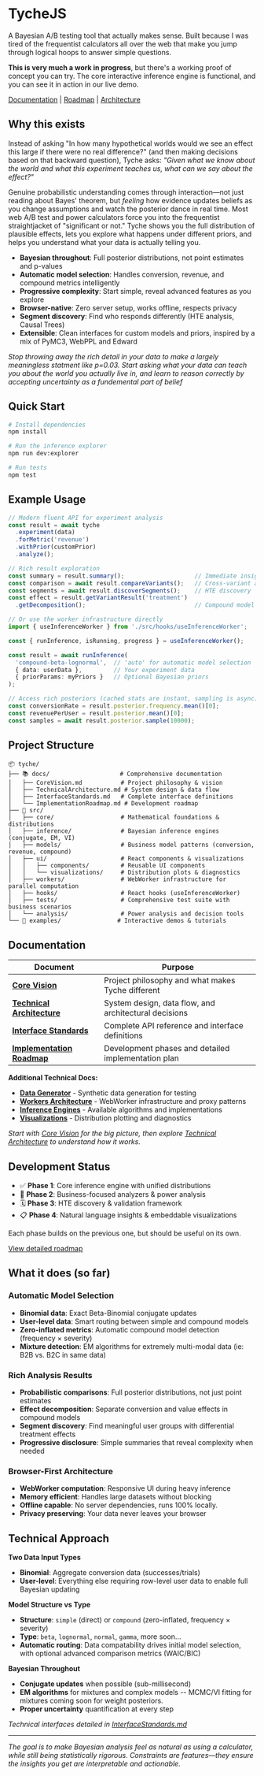 # TycheJS

A Bayesian A/B testing tool that actually makes sense. Built because I was tired of the frequentist calculators all over the web that make you jump through logical hoops to answer simple questions.

**This is very much a work in progress**, but there's a working proof of concept you can try. The core interactive inference engine is functional, and you can see it in action in our live demo.

[Documentation](docs/CoreVision.md) | [Roadmap](docs/ImplementationRoadmap.md) | [Architecture](docs/TechnicalArchitecture.md)

## Why this exists

Instead of asking "In how many hypothetical worlds would we see an effect this large if there were no real difference?" (and then making decisions based on that backward question), Tyche asks: *"Given what we know about the world and what this experiment teaches us, what can we say about the effect?"*

Genuine probabilistic understanding comes through interaction—not just reading about Bayes' theorem, but *feeling* how evidence updates beliefs as you change assumptions and watch the posterior dance in real time. Most web A/B test and power calculators force you into the frequentist straightjacket of "significant or not." Tyche shows you the full distribution of plausible effects, lets you explore what happens under different priors, and helps you understand what your data is actually telling you.

- **Bayesian throughout**: Full posterior distributions, not point estimates and p-values
- **Automatic model selection**: Handles conversion, revenue, and compound metrics intelligently
- **Progressive complexity**: Start simple, reveal advanced features as you explore  
- **Browser-native**: Zero server setup, works offline, respects privacy
- **Segment discovery**: Find who responds differently (HTE analysis, Causal Trees)
- **Extensible**: Clean interfaces for custom models and priors, inspired by a mix of PyMC3, WebPPL and Edward

*Stop throwing away the rich detail in your data to make a largely meaningless statment like p=0.03. Start asking what your data can teach you about the world you actually live in, and learn to reason correctly by accepting uncertainty as a fundemental part of belief*

## Quick Start

```bash
# Install dependencies
npm install

# Run the inference explorer
npm run dev:explorer

# Run tests
npm test
```

## Example Usage

```typescript
// Modern fluent API for experiment analysis
const result = await tyche
  .experiment(data)
  .forMetric('revenue')
  .withPrior(customPrior)
  .analyze();

// Rich result exploration
const summary = result.summary();                    // Immediate insights
const comparison = await result.compareVariants();   // Cross-variant analysis  
const segments = await result.discoverSegments();    // HTE discovery
const effect = result.getVariantResult('treatment')
  .getDecomposition();                               // Compound model breakdown
```

```typescript
// Or use the worker infrastructure directly
import { useInferenceWorker } from './src/hooks/useInferenceWorker';

const { runInference, isRunning, progress } = useInferenceWorker();

const result = await runInference(
  'compound-beta-lognormal',  // 'auto' for automatic model selection
  { data: userData },         // Your experiment data
  { priorParams: myPriors }   // Optional Bayesian priors
);

// Access rich posteriors (cached stats are instant, sampling is async)
const conversionRate = result.posterior.frequency.mean()[0];
const revenuePerUser = result.posterior.mean()[0];
const samples = await result.posterior.sample(10000);
```

## Project Structure

```
📦 tyche/
├── 📚 docs/                    # Comprehensive documentation
│   ├── CoreVision.md           # Project philosophy & vision
│   ├── TechnicalArchitecture.md # System design & data flow  
│   ├── InterfaceStandards.md   # Complete interface definitions
│   └── ImplementationRoadmap.md # Development roadmap
├── 🔬 src/
│   ├── core/                   # Mathematical foundations & distributions
│   ├── inference/              # Bayesian inference engines (conjugate, EM, VI)
│   ├── models/                 # Business model patterns (conversion, revenue, compound)
│   ├── ui/                     # React components & visualizations
│   │   ├── components/         # Reusable UI components
│   │   └── visualizations/     # Distribution plots & diagnostics
│   ├── workers/                # WebWorker infrastructure for parallel computation
│   ├── hooks/                  # React hooks (useInferenceWorker)
│   ├── tests/                  # Comprehensive test suite with business scenarios
│   └── analysis/               # Power analysis and decision tools
└── 🧪 examples/                # Interactive demos & tutorials
```

## Documentation

| Document | Purpose |
|----------|---------|
| [**Core Vision**](docs/CoreVision.md) | Project philosophy and what makes Tyche different |
| [**Technical Architecture**](docs/TechnicalArchitecture.md) | System design, data flow, and architectural decisions |
| [**Interface Standards**](docs/InterfaceStandards.md) | Complete API reference and interface definitions |
| [**Implementation Roadmap**](docs/ImplementationRoadmap.md) | Development phases and detailed implementation plan |

**Additional Technical Docs:**
- [**Data Generator**](src/tests/utilities/synthetic/Readme.md) - Synthetic data generation for testing
- [**Workers Architecture**](src/workers/Readme.md) - WebWorker infrastructure and proxy patterns
- [**Inference Engines**](src/inference/Readme.md) - Available algorithms and implementations
- [**Visualizations**](src/ui/visualizations/Readme.md) - Distribution plotting and diagnostics

*Start with [Core Vision](docs/CoreVision.md) for the big picture, then explore [Technical Architecture](docs/TechnicalArchitecture.md) to understand how it works.*

## Development Status

- ✅ **Phase 1**: Core inference engine with unified distributions  
- 🔄 **Phase 2**: Business-focused analyzers & power analysis
- 🗓️ **Phase 3**: HTE discovery & validation framework
- 📋 **Phase 4**: Natural language insights & embeddable visualizations

Each phase builds on the previous one, but should be useful on its own.

[View detailed roadmap](docs/ImplementationRoadmap.md)

## What it does (so far)

### Automatic Model Selection
- **Binomial data**: Exact Beta-Binomial conjugate updates
- **User-level data**: Smart routing between simple and compound models
- **Zero-inflated metrics**: Automatic compound model detection (frequency × severity)
- **Mixture detection**: EM algorithms for extremely multi-modal data (ie: B2B vs. B2C in same data)

### Rich Analysis Results
- **Probabilistic comparisons**: Full posterior distributions, not just point estimates
- **Effect decomposition**: Separate conversion and value effects in compound models
- **Segment discovery**: Find meaningful user groups with differential treatment effects
- **Progressive disclosure**: Simple summaries that reveal complexity when needed

### Browser-First Architecture
- **WebWorker computation**: Responsive UI during heavy inference
- **Memory efficient**: Handles large datasets without blocking
- **Offline capable**: No server dependencies, runs 100% locally.
- **Privacy preserving**: Your data never leaves your browser

## Technical Approach

**Two Data Input Types**
- **Binomial**: Aggregate conversion data (successes/trials)
- **User-level**: Everything else requiring row-level user data to enable full Bayesian updating

**Model Structure vs Type**
- **Structure**: `simple` (direct) or `compound` (zero-inflated, frequency × severity)  
- **Type**: `beta`, `lognormal`, `normal`, `gamma`, more soon...
- **Automatic routing**: Data compatability drives initial model selection, with optional advanced comparison metrics (WAIC/BIC)

**Bayesian Throughout**
- **Conjugate updates** when possible (sub-millisecond)
- **EM algorithms** for mixtures and complex models -- MCMC/VI fitting for mixtures coming soon for weight posteriors.
- **Proper uncertainty** quantification at every step

*Technical interfaces detailed in [InterfaceStandards.md](docs/InterfaceStandards.md)*

---

*The goal is to make Bayesian analysis feel as natural as using a calculator, while still being statistically rigorous. Constraints are features—they ensure the insights you get are interpretable and actionable.*

